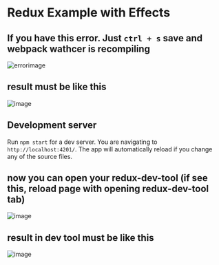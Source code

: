 # Redux Example with Effects

## If you have this error. Just `ctrl + s` save and webpack wathcer is recompiling
![errorimage](https://user-images.githubusercontent.com/8816260/32723104-48617e26-c87d-11e7-91ff-83f9bace42f0.PNG)
## result must be like this
![image](https://user-images.githubusercontent.com/8816260/32723198-a59e96b4-c87d-11e7-8742-852ffac6a56b.png)

## Development server

Run `npm start` for a dev server. You are navigating to `http://localhost:4201/`. The app will automatically reload if you change any of the source files.

## now you can open your redux-dev-tool (if see this, reload page with opening redux-dev-tool tab)
![image](https://user-images.githubusercontent.com/8816260/32723372-45da7292-c87e-11e7-97bb-7df65faf038a.png)

## result in dev tool must be like this
![image](https://user-images.githubusercontent.com/8816260/32723401-5e4d10aa-c87e-11e7-80df-80a60ec71bd6.png)

